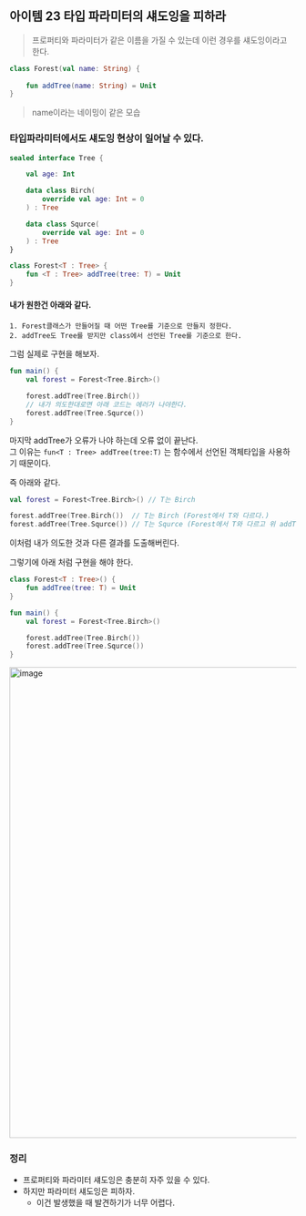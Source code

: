 
## 아이템 23 타입 파라미터의 섀도잉을 피하라

> 프로퍼티와 파라미터가 같은 이름을 가질 수 있는데 이런 경우를 섀도잉이라고 한다.

```kotlin
class Forest(val name: String) {
    
    fun addTree(name: String) = Unit
}
```

> name이라는 네이밍이 같은 모습

### 타입파라미터에서도 섀도잉 현상이 일어날 수 있다.

```kotlin
sealed interface Tree {

    val age: Int

    data class Birch(
        override val age: Int = 0
    ) : Tree

    data class Squrce(
        override val age: Int = 0
    ) : Tree
}

class Forest<T : Tree> {
    fun <T : Tree> addTree(tree: T) = Unit
}
```

#### 내가 원한건 아래와 같다.

    1. Forest클래스가 만들어질 때 어떤 Tree를 기준으로 만들지 정한다.
    2. addTree도 Tree를 받지만 class에서 선언된 Tree를 기준으로 한다.

그럼 실제로 구현을 해보자.

```kotlin
fun main() {
    val forest = Forest<Tree.Birch>()

    forest.addTree(Tree.Birch())
    // 내가 의도한대로면 아래 코드는 에러가 나야한다.
    forest.addTree(Tree.Squrce())
}
```

마지막 addTree가 오류가 나야 하는데 오류 없이 끝난다.     
그 이유는 `fun<T : Tree> addTree(tree:T)` 는 함수에서 선언된 객체타입을 사용하기 때문이다.

즉 아래와 같다.

```kotlin
val forest = Forest<Tree.Birch>() // T는 Birch 

forest.addTree(Tree.Birch())  // T는 Birch (Forest에서 T와 다르다.)
forest.addTree(Tree.Squrce()) // T는 Squrce (Forest에서 T와 다르고 위 addTree의 T와 다르다.)
```

이처럼 내가 의도한 것과 다른 결과를 도출해버린다.     

그렇기에 아래 처럼 구현을 해야 한다.

```kotlin
class Forest<T : Tree>() {
    fun addTree(tree: T) = Unit
}

fun main() {
    val forest = Forest<Tree.Birch>()

    forest.addTree(Tree.Birch())
    forest.addTree(Tree.Squrce())
}
```

<img width="827" alt="image" src="https://github.com/boostcampwm-2022/android04-BEEP/assets/53300830/235a849b-9874-4a6b-b8e3-ab9c03e643ab">

### 정리

- 프로퍼티와 파라미터 섀도잉은 충분히 자주 있을 수 있다.
- 하지만 파라미터 섀도잉은 피하자.
  - 이건 발생했을 때 발견하기가 너무 어렵다.



